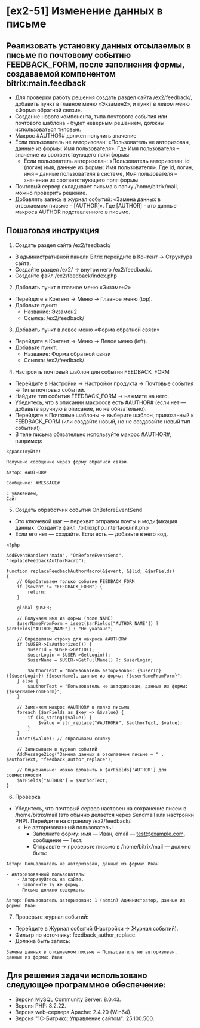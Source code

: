 # [ex2-51] Изменение данных в письме

## Реализовать установку данных отсылаемых в письме по почтовому событию FEEDBACK_FORM, после заполнения формы, создаваемой компонентом bitrix:main.feedback
- Для проверки работу решения создать раздел сайта /ex2/feedback/, добавить пункт в главное меню «Экзамен2», и пункт в левом меню «Форма обратной связи».
- Создание нового компонента, типа почтового события или почтового шаблона - будет неверным решением, должны использоваться типовые.
- Макрос #AUTHOR# должен получить значение
- Если пользователь не авторизован: «Пользователь не авторизован, данные из формы: Имя пользователя». Где Имя пользователя – значение из соответствующего поля формы
	- Если пользователь авторизован: «Пользователь авторизован: id (логин) имя, данные из формы: Имя пользователя». Где id, логин, имя – данные пользователя в системе, Имя пользователя – значение из соответствующего поля формы
- Почтовый сервер складывает письма в папку /home/bitrix/mail, можно проверить решение.
- Добавлять запись в журнал событий: «Замена данных в отсылаемом письме – [AUTHOR]». Где [AUTHOR] - это данные макроса AUTHOR подставленного в письмо.

## Пошаговая инструкция

1. Создать раздел сайта /ex2/feedback/
- В административной панели Bitrix перейдите в Контент → Структура сайта.
- Создайте раздел /ex2/ → внутри него /ex2/feedback/.
- Создайте файл /ex2/feedback/index.php

2. Добавить пункт в главное меню «Экзамен2» 
- Перейдите в Контент → Меню → Главное меню (top).
- Добавьте пункт:
	- Название: Экзамен2
	- Ссылка: /ex2/feedback/

3. Добавить пункт в левое меню «Форма обратной связи»
- Перейдите в Контент → Меню → Левое меню (left).
- Добавьте пункт:
	- Название: Форма обратной связи
	- Ссылка: /ex2/feedback/

4. Настроить почтовый шаблон для события FEEDBACK_FORM 
- Перейдите в Настройки → Настройки продукта → Почтовые события → Типы почтовых событий.
- Найдите тип события FEEDBACK_FORM → нажмите на него.
- Убедитесь, что в описании макросов есть #AUTHOR# (если нет — добавьте вручную в описание, но не обязательно).
- Перейдите в Почтовые шаблоны → выберите шаблон, привязанный к FEEDBACK_FORM (или создайте новый, но не создавайте новый тип события!).
- В теле письма обязательно используйте макрос #AUTHOR#, например:

```
Здравствуйте!

Получено сообщение через форму обратной связи.

Автор: #AUTHOR#

Сообщение: #MESSAGE#

С уважением,
Сайт
``` 

5. Создать обработчик события OnBeforeEventSend 
- Это ключевой шаг — перехват отправки почты и модификация данных. Создайте файл: /bitrix/php_interface/init.php 
- Если его нет — создайте. Если есть — добавьте в него код.

``` 
<?php

AddEventHandler("main", "OnBeforeEventSend", "replaceFeedbackAuthorMacro");

function replaceFeedbackAuthorMacro(&$event, &$lid, &$arFields)
{
    // Обрабатываем только событие FEEDBACK_FORM
    if ($event != "FEEDBACK_FORM") {
        return;
    }

    global $USER;

    // Получаем имя из формы (поле NAME)
    $userNameFromForm = isset($arFields["AUTHOR_NAME"]) ? $arFields["AUTHOR_NAME"] : "Не указано";

    // Определяем строку для макроса #AUTHOR#
    if ($USER->IsAuthorized()) {
        $userId = $USER->GetID();
        $userLogin = $USER->GetLogin();
        $userName = $USER->GetFullName() ?: $userLogin;

        $authorText = "Пользователь авторизован: {$userId} ({$userLogin}) {$userName}, данные из формы: {$userNameFromForm}";
    } else {
        $authorText = "Пользователь не авторизован, данные из формы: {$userNameFromForm}";
    }

    // Заменяем макрос #AUTHOR# в полях письма
    foreach ($arFields as $key => &$value) {
        if (is_string($value)) {
            $value = str_replace("#AUTHOR#", $authorText, $value);
        }
    }
    unset($value); // сбрасываем ссылку

    // Записываем в журнал событий
    AddMessage2Log("Замена данных в отсылаемом письме – " . $authorText, "feedback_author_replace");

    // Опционально: можно добавить в $arFields['AUTHOR'] для совместимости
    $arFields["AUTHOR"] = $authorText;
}
``` 

6. Проверка 
- Убедитесь, что почтовый сервер настроен на сохранение писем в /home/bitrix/mail (это обычно делается через Sendmail или настройки PHP). Перейдите на страницу /ex2/feedback/.
	- Не авторизованный пользователь:
		- Заполните форму: имя — Иван, email — test@example.com, сообщение — Тест.
		- Отправьте → проверьте письмо в /home/bitrix/mail — должно быть:
``` 
Автор: Пользователь не авторизован, данные из формы: Иван
``` 


	- Авторизованный пользователь:
		- Авторизуйтесь на сайте.
		- Заполните ту же форму.
		- Письмо должно содержать:

``` 
Автор: Пользователь авторизован: 1 (admin) Администратор, данные из формы: Иван
``` 

7. Проверьте журнал событий:
- Перейдите в Журнал событий (Настройки → Журнал событий).
- Фильтр по источнику: feedback_author_replace.
- Должна быть запись:

``` 
Замена данных в отсылаемом письме – Пользователь не авторизован, данные из формы: Иван
``` 

## Для решения задачи использовано следующее программное обеспечение: 
- Версия MySQL Community Server: 8.0.43.
- Версия PHP: 8.2.22.
- Версия web-сервера Apache: 2.4.20 (Win64).
- Версия "1С-Битрикс: Управление сайтом": 25.100.500.
